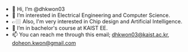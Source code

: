 - 👋 Hi, I’m @dhkwon03
- 👀 I’m interested in Electrical Engineering and Computer Science.
- 👉🏼 Also, I'm very interested in Chip design and Artificial Intelligence.
- 🌱 I’m in bachelor's course at KAIST EE.
- 📫 You can reach me through this email; dhkwon03@kaist.ac.kr, doheon.kwon@gmail.com

<!---
[![Hits](https://hits.seeyoufarm.com/api/count/incr/badge.svg?url=https%3A%2F%2Fgithub.com%2Fdhkwon03&count_bg=%2379C83D&title_bg=%232D6DE5&icon=&icon_color=%23E912DA&title=hits&edge_flat=false)](https://hits.seeyoufarm.com)  
[![Doheon's GitHub stats](https://github-readme-stats.vercel.app/api?username=dhkwon03)](https://github.com/anuraghazra/github-readme-stats)
[![Solved.ac Profile](http://mazassumnida.wtf/api/generate_badge?boj=jakekwon03)](https://solved.ac/jakekwon03)
--->

<!---
dhkwon03/dhkwon03 is a ✨ special ✨ repository because its `README.md` (this file) appears on your GitHub profile.
You can click the Preview link to take a look at your changes.
--->
